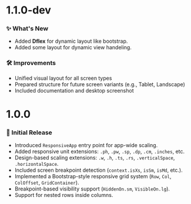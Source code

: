# 1.1.0-dev
### ✨ What's New

- Added **Dflex** for dynamic layout like bootstrap.
- Added some layout for dynamic view handeling.
 ### 🛠 Improvements

- Unified visual layout for all screen types
- Prepared structure for future screen variants (e.g., Tablet, Landscape)
- Included documentation and desktop screenshot
# 1.0.0

### 🎉 Initial Release

- Introduced `ResponsiveApp` entry point for app-wide scaling.
- Added responsive unit extensions: `.ph`, `.pw`, `.sp`, `.dp`, `.cm`, `.inches`, etc.
- Design-based scaling extensions: `.w`, `.h`, `.ts`, `.rs`, `.verticalSpace`, `.horizontalSpace`.
- Included screen breakpoint detection (`context.isXs`, `isSm`, `isMd`, etc.).
- Implemented a Bootstrap-style responsive grid system (`Row`, `Col`, `ColOffset`, `GridContainer`).
- Breakpoint-based visibility support (`HiddenOn.sm`, `VisibleOn.lg`).
- Support for nested rows inside columns.
